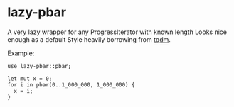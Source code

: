 # lazy-pbar

A very lazy wrapper for any ProgressIterator with known length
Looks nice enough as a default
Style heavily borrowing from [tqdm](https://github.com/tqdm/tqdm).


Example:
```
use lazy-pbar::pbar;

let mut x = 0;
for i in pbar(0..1_000_000, 1_000_000) {
  x = i;
}
```
